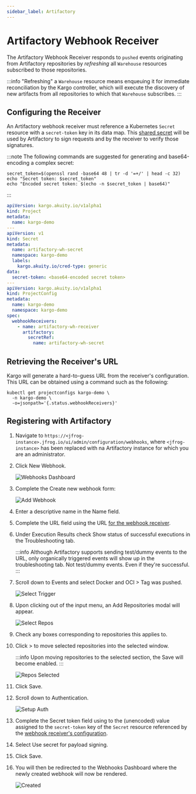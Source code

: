 ```yaml
---
sidebar_label: Artifactory
---
```


# Artifactory Webhook Receiver

The Artifactory Webhook Receiver responds to `pushed` events originating from 
Artifactory repositories by _refreshing_ all `Warehouse` resources subscribed to 
those repositories.

:::info
"Refreshing" a `Warehouse` resource means enqueuing it for immediate
reconciliation by the Kargo controller, which will execute the discovery of
new artifacts from all repositories to which that `Warehouse` subscribes.
:::

## Configuring the Receiver

An Artifactory webhook receiver must reference a Kubernetes `Secret` resource 
with a `secret-token` key in its data map. This
[shared secret](https://en.wikipedia.org/wiki/Shared_secret) will be used by
Artifactory to sign requests and by the receiver to verify those signatures.

:::note
The following commands are suggested for generating and base64-encoding a
complex secret:

```shell
secret_token=$(openssl rand -base64 48 | tr -d '=+/' | head -c 32)
echo "Secret token: $secret_token"
echo "Encoded secret token: $(echo -n $secret_token | base64)"
```
:::

```yaml
apiVersion: kargo.akuity.io/v1alpha1
kind: Project
metadata:
  name: kargo-demo
---
apiVersion: v1
kind: Secret
metadata:
  name: artifactory-wh-secret
  namespace: kargo-demo
  labels:
    kargo.akuity.io/cred-type: generic
data:
  secret-token: <base64-encoded secret token>
---
apiVersion: kargo.akuity.io/v1alpha1
kind: ProjectConfig
metadata:
  name: kargo-demo
  namespace: kargo-demo
spec:
  webhookReceivers: 
    - name: artifactory-wh-receiver
      artifactory:
        secretRef:
          name: artifactory-wh-secret
```

## Retrieving the Receiver's URL

Kargo will generate a hard-to-guess URL from the receiver's configuration. This
URL can be obtained using a command such as the following:

```shell
kubectl get projectconfigs kargo-demo \
  -n kargo-demo \
  -o=jsonpath='{.status.webhookReceivers}'
```

## Registering with Artifactory

1. Navigate to 
   `https://<jfrog-instance>.jfrog.io/ui/admin/configuration/webhooks`, where
   `<jfrog-instance>` has been replaced with na Artifactory instance for which 
   you are an administrator.

1. Click <Hlt>New Webhook</Hlt>.

   ![Webhooks Dashboard](./img/webhooks.png "Webhooks Dashboard")

1. Complete the <Hlt>Create new webhook</Hlt> form:

   ![Add Webhook](./img/add-webhook.png "Add Webhook")

1. Enter a descriptive name in the <Hlt>Name</Hlt> field.

1. Complete the <Hlt>URL</Hlt> field using the URL
   [for the webhook receiver](#retrieving-the-receivers-url).
  
1. Under <Hlt>Execution Results</Hlt> check <Hlt>Show status of successful 
   executions in the Troubleshooting tab</Hlt>.

   :::info
   Although Artifactory supports sending test/dummy events to the URL,
   only organically triggered events will show up in the troubleshooting tab.
   Not test/dummy events. Even if they're successful.
   :::

1. Scroll down to <Hlt>Events</Hlt> and select <Hlt>Docker and OCI</Hlt> > 
   <Hlt>Tag was pushed</Hlt>.

   ![Select Trigger](./img/select-trigger.png "Select Trigger")

1. Upon clicking out of the input menu, an <Hlt>Add Repositories</Hlt> modal 
   will appear.

   ![Select Repos](./img/select-repos.png "Select Repos")

1. Check any boxes corresponding to repositories this applies to.

1. Click <Hlt>></Hlt> to move selected repositories into the selected window.

   :::info
   Upon moving repositories to the selected section, the <Hlt>Save</Hlt> will
   become enabled.
   :::

   ![Repos Selected](./img/repos-selected.png "Repos Selected")

1. Click <Hlt>Save</Hlt>.

1. Scroll down to <Hlt>Authentication</Hlt>.

   ![Setup Auth](./img/setup-auth.png "Setup Auth")

1. Complete the <Hlt>Secret token</Hlt> field using to the (unencoded) value
   assigned to the `secret-token` key of the `Secret` resource referenced by
   the [webhook receiver's configuration](#configuring-the-receiver).

1. Select <Hlt>Use secret for payload signing</Hlt>.

1. Click <Hlt>Save</Hlt>.

1. You will then be redirected to the <Hlt>Webhooks Dashboard</Hlt> where the 
   newly created webhook will now be rendered.

   ![Created](./img/created.png "Created")